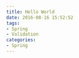 ```yaml
---
title: Hello World
date: 2016-08-16 15:52:52
tags: 
- Spring
- Validation
categories: 
- Spring
---
```


